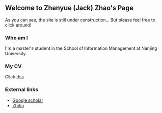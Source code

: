 ## Welcome to Zhenyue (Jack) Zhao's Page

As you can see, the site is still under construction...
But please feel free to click around!

### Who am I

I'm a master's student in the School of Information Management at Nanjing University. 


### My CV

Click [this](CV_Zhao.pdf)

### External links

- [Google scholar](https://scholar.google.com/citations?user=9jOy3v4AAAAJ&hl=en)
- [Zhihu](https://www.zhihu.com/people/zhao-zhen-yue-37)
